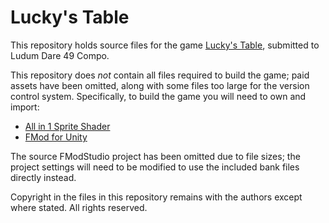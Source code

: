 # Lucky's Table

This repository holds source files for the game [Lucky's Table](https://tjm35.itch.io/luckys-table), submitted to Ludum Dare 49 Compo.

This repository does *not* contain all files required to build the game; paid assets have been omitted, along with some files too large for the version control system. Specifically, to build the game you will need to own and import:

- [All in 1 Sprite Shader](https://assetstore.unity.com/packages/vfx/shaders/all-in-1-sprite-shader-156513)
- [FMod for Unity](https://assetstore.unity.com/packages/tools/audio/fmod-for-unity-161631)

The source FModStudio project has been omitted due to file sizes; the project settings will need to be modified to use the included bank files directly instead.

Copyright in the files in this repository remains with the authors except where stated. All rights reserved.